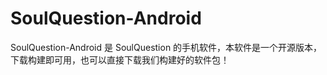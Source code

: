 # SoulQuestion-Android
SoulQuestion-Android 是 SoulQuestion 的手机软件，本软件是一个开源版本，下载构建即可用，也可以直接下载我们构建好的软件包！

